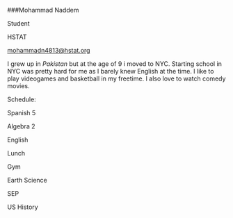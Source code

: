 ###Mohammad Naddem 

Student

HSTAT

mohammadn4813@hstat.org

I grew up in *Pakistan* but at the age of 9 i moved to NYC. Starting school in NYC was pretty hard for me as I barely knew English at the time. I like to play videogames and basketball in my freetime. I also love to watch comedy movies.

Schedule:

Spanish 5

Algebra 2 

English 

Lunch 

Gym 

Earth Science 

SEP

US History 